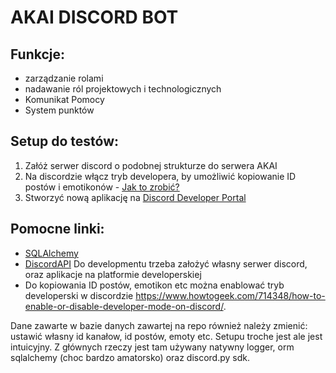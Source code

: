 # AKAI DISCORD BOT

## Funkcje:

- zarządzanie rolami
- nadawanie ról projektowych i technologicznych
- Komunikat Pomocy
- System punktów


## Setup do testów:
1. Załóż serwer discord o podobnej strukturze do serwera AKAI
2. Na discordzie włącz tryb developera, by umożliwić kopiowanie ID postów i emotikonów - [Jak to zrobić?](https://www.howtogeek.com/714348/how-to-enable-or-disable-developer-mode-on-discord/)
3. Stworzyć nową aplikację na [Discord Developer Portal](https://discord.com/developers/applications/.)


## Pomocne linki: 
- [SQLAlchemy](https://docs.sqlalchemy.org/en/14/orm/tutorial.html)
- [DiscordAPI](https://discordpy.readthedocs.io/en/stable/api.html) 
Do developmentu trzeba założyć własny serwer discord, oraz aplikacje na platformie developerskiej  
- Do kopiowania ID postów, emotikon etc można enablować tryb developerski w discordzie https://www.howtogeek.com/714348/how-to-enable-or-disable-developer-mode-on-discord/.  

Dane zawarte w bazie danych zawartej na repo również należy zmienić: ustawić własny id kanałow, id postów, emoty etc. Setupu troche jest ale jest intuicyjny. Z głównych rzeczy jest tam używany natywny logger, orm sqlalchemy (choc bardzo amatorsko) oraz discord.py sdk.
